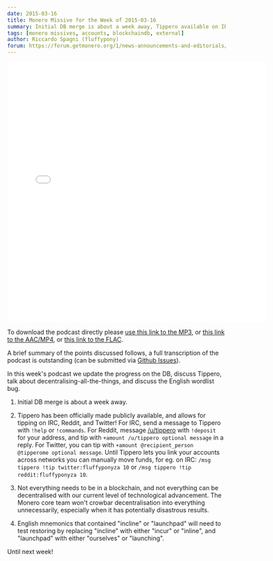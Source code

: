 ```yaml
---
date: 2015-03-16
title: Monero Missive for the Week of 2015-03-16
summary: Initial DB merge is about a week away, Tippero available on IRC / Twitter / Reddit, English mnemonic bug
tags: [monero missives, accounts, blockchaindb, external]
author: Riccardo Spagni (fluffypony)
forum: https://forum.getmonero.org/1/news-announcements-and-editorials/225/monday-monero-missives-26-march-16th-2015
---
```


<div class="text-center"><iframe style="border: none" src="//html5-player.libsyn.com/embed/episode/id/3430948/height/360/width/640/theme/standard-mini/direction/no/autoplay/no/autonext/no/thumbnail/yes/preload/no/no_addthis/no/" height="600" width="600" scrolling="no"  allowfullscreen webkitallowfullscreen mozallowfullscreen oallowfullscreen msallowfullscreen></iframe></div>

To download the podcast directly please [use this link to the MP3](http://traffic.libsyn.com/monero/Monero_Missives_Podcast_for_the_week_of_2015-03-16.mp3), or [this link to the AAC/MP4](http://traffic.libsyn.com/monero/Monero_Missives_Podcast_for_the_week_of_2015-03-16.mp4), or [this link to the FLAC](http://traffic.libsyn.com/monero/Monero_Missives_Podcast_for_the_week_of_2015-03-16.flac).

A brief summary of the points discussed follows, a full transcription of the podcast is outstanding (can be submitted via [Github Issues](https://github.com/monero-project/monero-site/issues)).

In this week's podcast we update the progress on the DB, discuss Tippero, talk about decentralising-all-the-things, and discuss the English wordlist bug.

1. Initial DB merge is about a week away.

2. Tippero has been officially made publicly available, and allows for tipping on IRC, Reddit, and Twitter! For IRC, send a message to Tippero with ```!help``` or ```!commands```. For Reddit, message [/u/tippero](https://reddit.com/user/tippero) with ```!deposit``` for your address, and tip with ```+amount /u/tippero optional message``` in a reply. For Twitter, you can tip with ```+amount @recipient_person @tipperome optional message```. Until Tippero lets you link your accounts across networks you can manually move funds, for eg. on IRC: ```/msg tippero !tip twitter:fluffyponyza 10``` or ```/msg tippero !tip reddit:fluffyponyza 10```.

3. Not everything needs to be in a blockchain, and not everything can be decentralised with our current level of technological advancement. The Monero core team won't crowbar decentralisation into everything unnecessarily, especially when it has potentially disastrous results.

4. English mnemonics that contained "incline" or "launchpad" will need to test restoring by replacing "incline" with either "incur" or "inline", and "launchpad" with either "ourselves" or "launching".

Until next week!